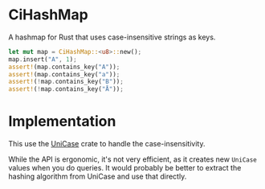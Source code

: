 # CiHashMap

A hashmap for Rust that uses case-insensitive strings as keys.

```rust
let mut map = CiHashMap::<u8>::new();
map.insert("A", 1);
assert!(map.contains_key("A"));
assert!(map.contains_key("a"));
assert!(!map.contains_key("B"));
assert!(!map.contains_key("Å"));
```


# Implementation

This use the [UniCase](https://crates.io/crates/unicase) crate to handle
the case-insensitivity.

While the API is ergonomic, it's not very efficient, as it
creates new `UniCase` values when you do queries. It would probably
be better to extract the hashing algorithm from UniCase and use
that directly.
